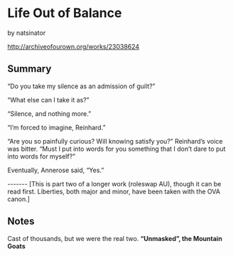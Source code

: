 # Life Out of Balance

by natsinator

http://archiveofourown.org/works/23038624

## Summary

“Do you take my silence as an admission of guilt?”

“What else can I take it as?”

“Silence, and nothing more\.”

“I’m forced to imagine, Reinhard\.”

“Are you so painfully curious? Will knowing satisfy you?” Reinhard’s voice was bitter\. “Must I put into words for you something that I don’t dare to put into words for myself?”

Eventually, Annerose said, “Yes\.”

\-\-\-\-\-\-\-
[This is part two of a longer work \(roleswap AU\), though it can be read first\. Liberties, both major and minor, have been taken with the OVA canon\.]

## Notes

Cast of thousands, but we were the real two\.
**“Unmasked”, the Mountain Goats**

